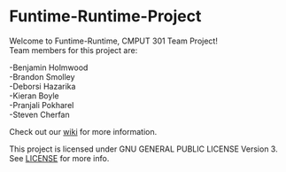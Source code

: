Funtime-Runtime-Project
=======================

Welcome to Funtime-Runtime, CMPUT 301 Team Project!   
Team members for this project are:

  -Benjamin Holmwood  
  -Brandon Smolley  
  -Deborsi Hazarika   
  -Kieran Boyle  
  -Pranjali Pokharel  
  -Steven Cherfan  
  
Check out our [wiki](https://github.com/CMPUT301F14T04/Funtime-Runtime-Project/wiki) for more information.

This project is licensed under GNU GENERAL PUBLIC LICENSE Version 3. See [LICENSE](/LICENSE) for more info. 
